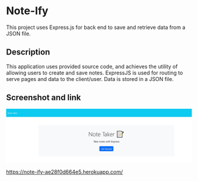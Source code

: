 # Note-Ify

This project uses Express.js for back end to save and retrieve data from a JSON file. 

## Description

This application uses provided source code, and achieves the utility of allowing users to create and save notes. ExpressJS is used for routing to serve pages and data to the client/user. Data is stored in a JSON file.

## Screenshot and link


![Demo](./public/assets/demo.JPG)

https://note-ify-ae28f0d664e5.herokuapp.com/

